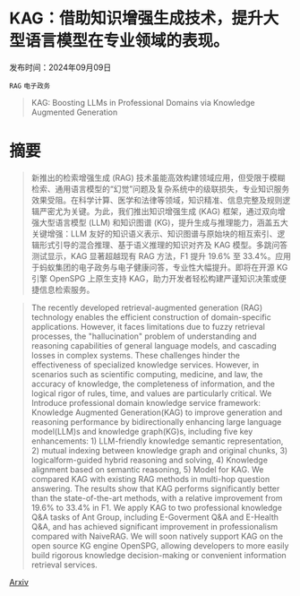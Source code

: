 # KAG：借助知识增强生成技术，提升大型语言模型在专业领域的表现。

发布时间：2024年09月09日

`RAG` `电子政务`

> KAG: Boosting LLMs in Professional Domains via Knowledge Augmented Generation

# 摘要

> 新推出的检索增强生成 (RAG) 技术虽能高效构建领域应用，但受限于模糊检索、通用语言模型的“幻觉”问题及复杂系统中的级联损失，专业知识服务效果受阻。在科学计算、医学和法律等领域，知识精准、信息完整及规则逻辑严密尤为关键。为此，我们推出知识增强生成 (KAG) 框架，通过双向增强大型语言模型 (LLM) 和知识图谱 (KG)，提升生成与推理能力，涵盖五大关键增强：LLM 友好的知识语义表示、知识图谱与原始块的相互索引、逻辑形式引导的混合推理、基于语义推理的知识对齐及 KAG 模型。多跳问答测试显示，KAG 显著超越现有 RAG 方法，F1 提升 19.6% 至 33.4%。应用于蚂蚁集团的电子政务与电子健康问答，专业性大幅提升。即将在开源 KG 引擎 OpenSPG 上原生支持 KAG，助力开发者轻松构建严谨知识决策或便捷信息检索服务。

> The recently developed retrieval-augmented generation (RAG) technology enables the efficient construction of domain-specific applications. However, it faces limitations due to fuzzy retrieval processes, the "hallucination" problem of understanding and reasoning capabilities of general language models, and cascading losses in complex systems. These challenges hinder the effectiveness of specialized knowledge services. However, in scenarios such as scientific computing, medicine, and law, the accuracy of knowledge, the completeness of information, and the logical rigor of rules, time, and values are particularly critical. We Introduce professional domain knowledge service framework: Knowledge Augmented Generation(KAG) to improve generation and reasoning performance by bidirectionally enhancing large language model(LLM)s and knowledge graph(KG)s, including five key enhancements: 1) LLM-friendly knowledge semantic representation, 2) mutual indexing between knowledge graph and original chunks, 3) logicalform-guided hybrid reasoning and solving, 4) Knowledge alignment based on semantic reasoning, 5) Model for KAG. We compared KAG with existing RAG methods in multi-hop question answering. The results show that KAG performs significantly better than the state-of-the-art methods, with a relative improvement from 19.6% to 33.4% in F1. We apply KAG to two professional knowledge Q&A tasks of Ant Group, including E-Goverment Q&A and E-Health Q&A, and has achieved significant improvement in professionalism compared with NaiveRAG. We will soon natively support KAG on the open source KG engine OpenSPG, allowing developers to more easily build rigorous knowledge decision-making or convenient information retrieval services.

[Arxiv](https://arxiv.org/abs/2409.13731)